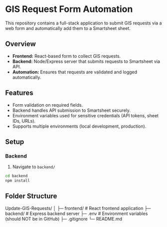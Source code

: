 # GIS Request Form Automation

This repository contains a full-stack application to submit GIS requests via a web form and automatically add them to a Smartsheet sheet.

## Overview

- **Frontend:** React-based form to collect GIS requests.
- **Backend:** Node/Express server that submits requests to Smartsheet via API.
- **Automation:** Ensures that requests are validated and logged automatically.

## Features

- Form validation on required fields.
- Backend handles API submission to Smartsheet securely.
- Environment variables used for sensitive credentials (API tokens, sheet IDs, URLs).
- Supports multiple environments (local development, production).

## Setup

### Backend

1. Navigate to `backend/`

```bash
cd backend
npm install
```
## Folder Structure
Update-GIS-Requests/
│
├─ frontend/ # React frontend application
├─ backend/ # Express backend server
├─ .env # Environment variables (should NOT be in GitHub)
├─ .gitignore
└─ README.md
